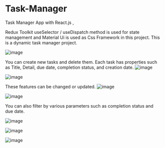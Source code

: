 # Task-Manager
Task Manager App with React.js ,

Redux Toolkit useSelector / useDispatch method is used for state management and Material Ui is used as Css Framework in this project.
This is a dynamic task manager project.

![image](https://user-images.githubusercontent.com/56073734/171832390-074b4f4a-faf4-45b4-9fdb-81c9caa98ce4.png)


 You can create new tasks and delete them. Each task has properties such as Title, Detail, due date, completion status, and creation date.
![image](https://user-images.githubusercontent.com/56073734/171832573-f37581be-77be-44c5-aca0-082bbf209063.png)

![image](https://user-images.githubusercontent.com/56073734/171832658-d9197016-4d54-418d-84eb-d380b007f223.png)


 These features can be changed or updated.
![image](https://user-images.githubusercontent.com/56073734/171832866-3e79ced7-95fb-478e-806f-49c0690a708b.png)

![image](https://user-images.githubusercontent.com/56073734/171832775-ea6cc4c3-e180-44d5-8df6-0c4b95e9258e.png)


 You can also filter by various parameters such as completion status and due date.

![image](https://user-images.githubusercontent.com/56073734/171833015-cb791eea-8fbd-4ff3-a0ba-8ee4e6008cd7.png)

![image](https://user-images.githubusercontent.com/56073734/171833104-9d015090-3148-43c4-8996-3fe166a96698.png)

![image](https://user-images.githubusercontent.com/56073734/171833132-b8d866fc-b2e3-4100-b257-a264ad15a952.png)

